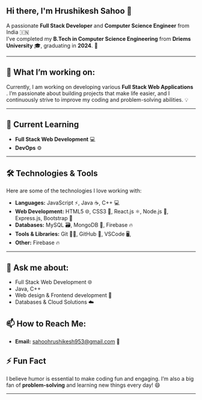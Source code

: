 
## Hi there, I'm **Hrushikesh Sahoo** 👋  
A passionate **Full Stack Developer** and **Computer Science Engineer** from India 🇮🇳  
I’ve completed my **B.Tech in Computer Science Engineering** from **Driems University** 🎓, graduating in **2024**. 🚀

---

## 🔭 What I’m working on:
Currently, I am working on developing various **Full Stack Web Applications** . I’m passionate about building projects that make life easier, and I continuously strive to improve my coding and problem-solving abilities. 💡

---

## 🌱 Current Learning
- **Full Stack Web Development** 💻   
- **DevOps** ⚙️  

---

## 🛠️ Technologies & Tools
Here are some of the technologies I love working with:

- **Languages:** JavaScript ⚡, Java ☕, C++ 💻
- **Web Development:** HTML5 🌐, CSS3 🎨, React.js ⚛️, Node.js 🌱, Express.js, Bootstrap 🎨
- **Databases:** MySQL 🗃️, MongoDB 🍃, Firebase 🔥
- **Tools & Libraries:** Git 🧑‍💻, GitHub 🐙, VSCode 🖥️, 
- **Other:**  Firebase 🔥

---

## 💬 Ask me about:
- Full Stack Web Development 🌐  
- Java, C++
- Web design & Frontend development 🎨   
- Databases & Cloud Solutions ☁️

## 📫 How to Reach Me:
- **Email:** [sahoohrushikesh953@gmail.com](mailto:sahoohrushikesh953@gmail.com) 📧  


## ⚡ Fun Fact
I believe humor is essential to make coding fun and engaging. I’m also a big fan of **problem-solving** and learning new things every day! 😄

---


